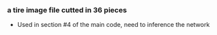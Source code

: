 ### a tire image file cutted in 36 pieces
- Used in section #4 of the main code, need to inference the network
